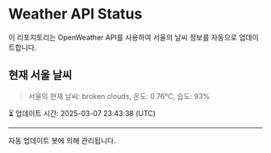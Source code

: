
# Weather API Status

이 리포지토리는 OpenWeather API를 사용하여 서울의 날씨 정보를 자동으로 업데이트합니다.

## 현재 서울 날씨
> 서울의 현재 날씨: broken clouds, 온도: 0.76°C, 습도: 93%

⏳ 업데이트 시간: 2025-03-07 23:43:38 (UTC)

---
자동 업데이트 봇에 의해 관리됩니다.
